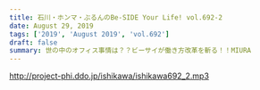 ```yaml
---
title: 石川・ホンマ・ぶるんのBe-SIDE Your Life! vol.692-2
date: August 29, 2019
tags: ['2019', 'August 2019', 'vol.692']
draft: false
summary: 世の中のオフィス事情は？？ビーサイが働き方改革を斬る！！MIURA
---
```


http://project-phi.ddo.jp/ishikawa/ishikawa692_2.mp3